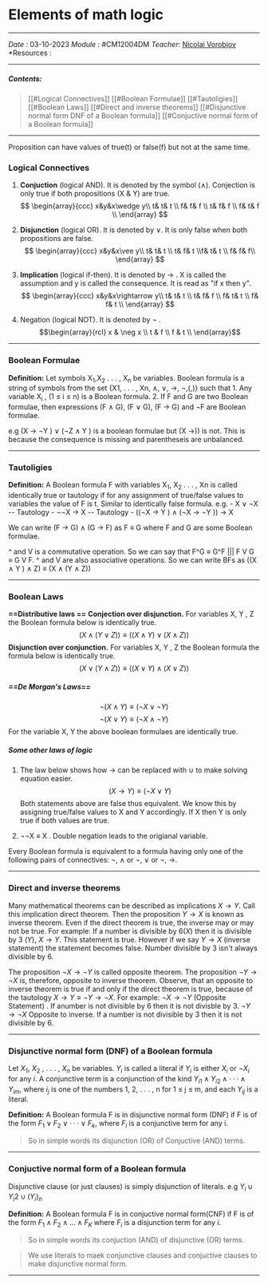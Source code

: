 # Elements of math logic
---
*Date :*  03-10-2023 
*Module :* #CM12004DM
*Teacher*:  [Nicolai Vorobjov](https://moodle.bath.ac.uk/user/profile.php?id=2806)
*Resources :

---
##### Contents: 
> [[#Logical Connectives]]
> [[#Boolean Formulae]]
> [[#Tautoligies]]
> [[#Boolean Laws]]
> [[#Direct and inverse theorems]]
> [[#Disjunctive normal form DNF of a Boolean formula]]
> [[#Conjuctive normal form of a Boolean formula]]
--- 

Proposition can have values of true(t) or false(f) but not at the same time. 

### Logical Connectives
1. **Conjuction** (logical AND). It is denoted by the symbol $(\wedge)$. Conjection is only true if both propositions (X & Y) are true.
$$ 
\begin{array}{ccc}
x&y&x\wedge y\\ 
t& t& t \\  
f& f& f \\
t& f& f \\
f& t& f \\
\end{array} 
$$
2. **Disjunction** (logical OR). It is denoted by $\vee$. It is only false when both propositions are false. 
$$ \begin{array}{ccc} x&y&x\vee y\\ t& t& t \\  t& f& t \\f& t& t \\ f& f& f\\ \end{array} $$

3. **Implication** (logical if-then). It is denoted by $\rightarrow$ .  X is called the assumption and y is called the consequence. It is read as "if x then y". 
$$ \begin{array}{ccc} x&y&x\rightarrow y\\ t& t& t \\ t& f& f \\ f& t& t \\ f& f& t \\ \end{array} $$

4. Negation (logical NOT). It is denoted by $\neg$ . 
$$\begin{array}{rcl} x & \neg x \\ t & f \\ f & t \\ \end{array}$$
--- 
### Boolean Formulae
**Definition:** 
Let symbols X<sub>1</sub>,X<sub>2</sub> . . . , X<sub>n</sub> be variables. Boolean formula is a string of symbols from the set {X1, . . . , Xn, ∧, ∨, →, ¬,(,)} such that
	1. Any variable X<sub>i</sub> , (1 ≤ i ≤ n) is a Boolean formula. 
	2. If F and G are two Boolean formulae, then expressions (F ∧ G), (F ∨ G), (F → G) and ¬F are Boolean formulae.

e.g (X → ¬Y ) ∨ (¬Z ∧ Y ) is a boolean formulae but (X →)) is not. This is because the consequence is missing and parentheseis are unbalanced. 

---
### Tautoligies
**Definition:**
A Boolean formula F with variables X<sub>1</sub>, X<sub>2</sub> . . . , Xn is called identically true or tautology if for any assignment of true/false values to variables the value of F is t. Similar to identically false formula. 
e.g. 
	- X ∨ ¬X -- Tautology
	- ¬¬X → X -- Tautology
	- ((¬X → Y ) ∧ (¬X → ¬Y )) → X

We can write (F → G) ∧ (G → F) as F ≡ G where F and G are some Boolean formulae. 

^ and V is a commutative operation. So we can say that F^G ≡ G^F ||| F V G ≡ G V F. 
^ and V are also associative operations. So we can write BFs as ((X ∧ Y ) ∧ Z) ≡ (X ∧ (Y ∧ Z))


---
### Boolean Laws
**==Distributive laws ==**
	**Conjection over disjunction.** For variables X, Y , Z the Boolean formula below is identically true.  $$ (X ∧ (Y ∨ Z)) ≡ ((X ∧ Y ) ∨ (X ∧ Z)) $$
	**Disjunction over conjunction.** For variables X, Y , Z the Boolean formula the formula below is identically true. $$ (X ∨ (Y ∧ Z)) ≡ ((X ∨ Y ) ∧ (X ∨ Z))$$


##### ==De Morgan's Laws==
$$ ¬(X ∧ Y ) ≡ (¬X ∨ ¬Y ) $$ $$ ¬(X ∨ Y ) ≡ (¬X ∧ ¬Y ) $$
For the variable X, Y the above boolean formulaes are identically true. 


##### Some other laws of logic
1. The law below shows how $\rightarrow$ can be replaced with $\cup$ to make solving equation easier. $$ (X → Y ) ≡ (¬X ∨ Y ) $$
Both statements above are false thus equivalent. We know this by assigning true/false values to X and Y accordingly. If X then Y  is only true if both values are true. 

2. ¬¬X ≡ X . Double negation leads to the origianal variable. 

Every Boolean formula is equivalent to a formula having only one of the following pairs of connectives:  ¬, ∧ or  ¬, ∨ or ¬, →.


---
### Direct and inverse theorems
Many mathematical theorems can be described as implications $X → Y$. Call this implication direct theorem. Then the proposition $Y → X$ is known as inverse theorem. Even if the direct theorem is true, the inverse may or may not be true. 
For example: 
	If a number is divisible by 6$(X)$ then it is divisible by 3 $(Y)$, $X\rightarrow Y$. This statement is true. 
	However if we say $Y\rightarrow X$ (inverse statement) the statement becomes false. Number divisible by 3 isn't always divisible by 6. 


The proposition $¬X → ¬Y$ is called opposite theorem. The proposition $¬Y → ¬X$ is, therefore, opposite to inverse theorem. Observe, that an opposite to inverse theorem is true if and only if the direct theorem is true, because of the tautology $X \rightarrow Y \equiv \neg Y \rightarrow \neg X$.
For example: 
	$\neg X \rightarrow \neg Y$ (Opposite Statement) . If anumber is not divisible by 6 then it is not divisble by 3. 
	$\neg Y \rightarrow \neg X$ Opposite to inverse. If a number is not divisible by 3 then it is not divisible by 6. 

---
### Disjunctive normal form (DNF) of a Boolean formula

Let $X_1$, $X_2$ , . . . , $X_n$ be variables. $Y_i$ is called a literal if $Y_i$ is either $X_i$ or $\neg X_i$ for any $i$. 
A conjunctive term is a conjunction of the kind $Y_{i1} ∧ Y_{i2} ∧ · · · ∧ Y_{im}$, where $i_j$ is one of the numbers 1, 2, . . . , n for 1 ≤ j ≤ m, and each $Y_{ij}$ is a literal. 

**Definition:** A Boolean formula F is in disjunctive normal form (DNF) if F is of the form $F_1 ∨ F_2 ∨ · · · ∨ F_k$, where $F_i$ is a conjunctive term for any i.
> So in simple words its disjunction (OR) of Conjuctive (AND) terms. 

---
### Conjuctive normal form of a Boolean formula

Disjunctive clause (or just clauses) is simply disjunction of literals. e.g $Y_i \cup Y_i2 \cup (Y_i)_n$  

**Definition:** A Boolean formula F is in conjuctive normal form(CNF) if F is of the form $F_1 \wedge F_2 \wedge ... \wedge F_K$ where $F_i$ is a disjunction term for any $i$.  
> So in simple words its conjuction (AND) of disjunctive (OR) terms. 


> We use literals to maek conjunctive clauses and conjuctive clauses to make disjunctive normal form. 

---
